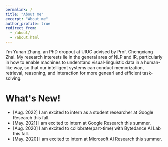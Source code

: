 ```yaml
---
permalink: /
title: "About me"
excerpt: "About me"
author_profile: true
redirect_from: 
  - /about/
  - /about.html
---
```


I'm Yunan Zhang, an PhD dropout at UIUC advised by Prof. Chengxiang Zhai. My research interests lie in the general area of NLP and IR, particularly in how to enable machines to understand visual-linguistic data in a human-like way, so that our intelligent systems can conduct memorization, retrieval, reasoning, and interaction for more genearl and efficient task-solving. 

What's New!
======
* [Aug. 2022] I am excited to intern as a student researcher at Google Research this fall.
* [May. 2021] I am excited to intern at Google Research this summer.
* [Aug. 2020] I am excited to collobrate(part-time) with Bytedance AI Lab this fall.
* [May. 2020] I am excited to intern at Microsoft AI Research this summer.















